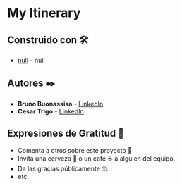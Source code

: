 # My Itinerary

## Construido con 🛠️

* [null](https://null.com) - null


## Autores ✒️


* **Bruno Buonassisa**     - [LinkedIn](https://www.linkedin.com/in/bruno-buonassisa-9b8691230/)
* **Cesar Trigo**       - [LinkedIn](https:/)


## Expresiones de Gratitud 🎁

* Comenta a otros sobre este proyecto 📢
* Invita una cerveza 🍺 o un café ☕ a alguien del equipo. 
* Da las gracias públicamente 🤓.
* etc.
